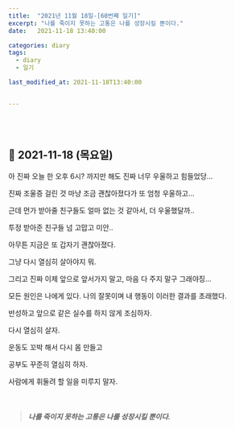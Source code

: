 ```yaml
---
title:  "2021년 11월 18일-[60번째 일기]"
excerpt: "나를 죽이지 못하는 고통은 나를 성장시킬 뿐이다."
date:   2021-11-18 13:40:00 

categories: diary
tags:
  - diary
  - 일기

last_modified_at: 2021-11-18T13:40:00


---
```


<br/>

<br/>

## 🧾 2021-11-18 (목요일)

아 진짜 오늘 한 오후 6시? 까지만 해도 진짜 너무 우울하고 힘들었당...

진짜 조울증 걸린 것 마냥 조금 괜찮아졌다가 또 엄청 우울하고...

근데 먼가 받아줄 친구들도 얼마 없는 것 같아서, 더 우울했달까..

투정 받아준 친구들 넘 고맙고 미안..

아무튼 지금은 또 갑자기 괜찮아졌다.

그냥 다시 열심히 살아야지 뭐.

그리고 진짜 이제 앞으로 앞서가지 말고, 마음 다 주지 말구 그래야징...

모든 원인은 나에게 있다. 나의 잘못이며 내 행동이 이러한 결과를 초래했다.

반성하고 앞으로 같은 실수를 하지 않게 조심하자.

다시 열심히 살자.

운동도 꼬박 해서 다시 몸 만들고

공부도 꾸준히 열심히 하자.

사람에게 휘둘려 할 일을 미루지 말자.

<br/>

> ##### 나를 죽이지 못하는 고통은 나를 성장시킬 뿐이다.